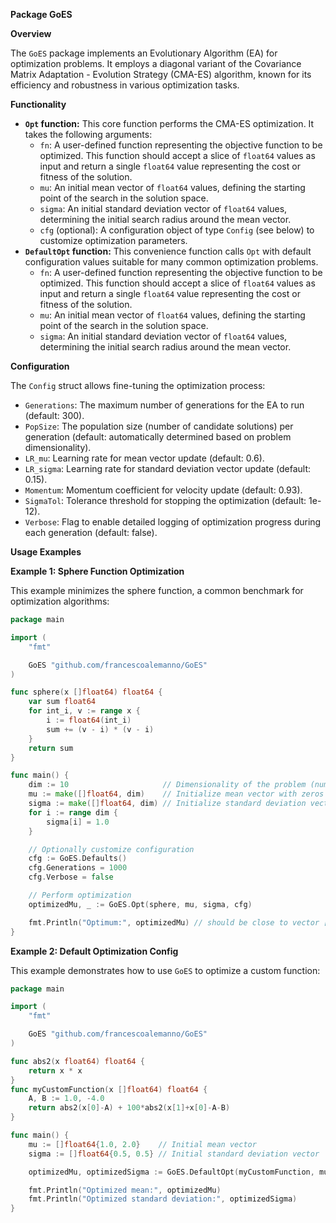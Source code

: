 **Package GoES**

**Overview**

The `GoES` package implements an Evolutionary Algorithm (EA) for optimization problems. It employs a diagonal variant of the Covariance Matrix Adaptation - Evolution Strategy (CMA-ES) algorithm, known for its efficiency and robustness in various optimization tasks.

**Functionality**

* **`Opt` function:** This core function performs the CMA-ES optimization. It takes the following arguments:
    * `fn`: A user-defined function representing the objective function to be optimized. This function should accept a slice of `float64` values as input and return a single `float64` value representing the cost or fitness of the solution.
    * `mu`: An initial mean vector of `float64` values, defining the starting point of the search in the solution space.
    * `sigma`: An initial standard deviation vector of `float64` values, determining the initial search radius around the mean vector.
    * `cfg` (optional): A configuration object of type `Config` (see below) to customize optimization parameters.
* **`DefaultOpt` function:** This convenience function calls `Opt` with default configuration values suitable for many common optimization problems.
   * `fn`: A user-defined function representing the objective function to be optimized. This function should accept a slice of `float64` values as input and return a single `float64` value representing the cost or fitness of the solution.
    * `mu`: An initial mean vector of `float64` values, defining the starting point of the search in the solution space.
    * `sigma`: An initial standard deviation vector of `float64` values, determining the initial search radius around the mean vector.

**Configuration**

The `Config` struct allows fine-tuning the optimization process:

* `Generations`: The maximum number of generations for the EA to run (default: 300).
* `PopSize`: The population size (number of candidate solutions) per generation (default: automatically determined based on problem dimensionality).
* `LR_mu`: Learning rate for mean vector update (default: 0.6).
* `LR_sigma`: Learning rate for standard deviation vector update (default: 0.15).
* `Momentum`: Momentum coefficient for velocity update (default: 0.93).
* `SigmaTol`: Tolerance threshold for stopping the optimization (default: 1e-12).
* `Verbose`: Flag to enable detailed logging of optimization progress during each generation (default: false).

**Usage Examples**

**Example 1: Sphere Function Optimization**

This example minimizes the sphere function, a common benchmark for optimization algorithms:

```go
package main

import (
	"fmt"

	GoES "github.com/francescoalemanno/GoES"
)

func sphere(x []float64) float64 {
	var sum float64
	for int_i, v := range x {
		i := float64(int_i)
		sum += (v - i) * (v - i)
	}
	return sum
}

func main() {
	dim := 10                     // Dimensionality of the problem (number of variables)
	mu := make([]float64, dim)    // Initialize mean vector with zeros
	sigma := make([]float64, dim) // Initialize standard deviation vector with ones
	for i := range dim {
		sigma[i] = 1.0
	}

	// Optionally customize configuration
	cfg := GoES.Defaults()
	cfg.Generations = 1000
	cfg.Verbose = false

	// Perform optimization
	optimizedMu, _ := GoES.Opt(sphere, mu, sigma, cfg)

	fmt.Println("Optimum:", optimizedMu) // should be close to vector [0, 1, 2, ..., dim-1]
}

```

**Example 2: Default Optimization Config**

This example demonstrates how to use `GoES` to optimize a custom function:

```go
package main

import (
	"fmt"

	GoES "github.com/francescoalemanno/GoES"
)

func abs2(x float64) float64 {
	return x * x
}
func myCustomFunction(x []float64) float64 {
	A, B := 1.0, -4.0
	return abs2(x[0]-A) + 100*abs2(x[1]+x[0]-A-B)
}

func main() {
	mu := []float64{1.0, 2.0}    // Initial mean vector
	sigma := []float64{0.5, 0.5} // Initial standard deviation vector

	optimizedMu, optimizedSigma := GoES.DefaultOpt(myCustomFunction, mu, sigma)

	fmt.Println("Optimized mean:", optimizedMu)
	fmt.Println("Optimized standard deviation:", optimizedSigma)
}
```
